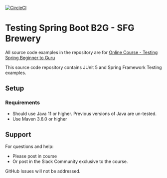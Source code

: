 [![CircleCI](https://circleci.com/gh/springframeworkguru/tsbb2b-sfg-brewery.svg?style=svg)](https://circleci.com/gh/springframeworkguru/tsbb2b-sfg-brewery)

# Testing Spring Boot B2G - SFG Brewery

All source code examples in the repository are for [Online Course - Testing Spring Beginner to Guru](https://www.udemy.com/testing-spring-boot-beginner-to-guru/?couponCode=GITHUB_REPO)

This source code repository contains JUnit 5 and Spring Framework Testing examples.

## Setup
### Requirements
* Should use Java 11 or higher. Previous versions of Java are un-tested.
* Use Maven 3.6.0 or higher

## Support
For questions and help:
* Please post in course
* Or post in the Slack Community exclusive to the course.

GitHub Issues will not be addressed.
